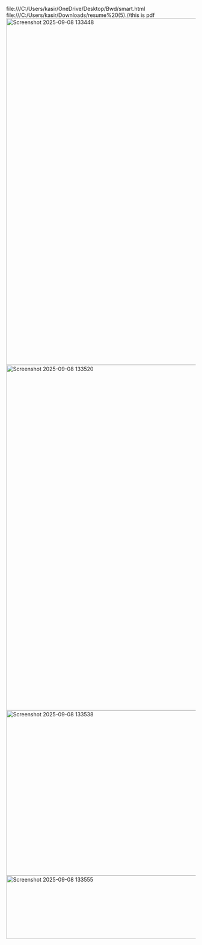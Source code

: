 file:///C:/Users/kasir/OneDrive/Desktop/Bwd/smart.html
file:///C:/Users/kasir/Downloads/resume%20(5).//this is pdf
<img width="1906" height="919" alt="Screenshot 2025-09-08 133448" src="https://github.com/user-attachments/assets/ae8b6a00-87e0-404b-ad82-e2cd00d2ebfc" />
<img width="1889" height="916" alt="Screenshot 2025-09-08 133520" src="https://github.com/user-attachments/assets/cf2e952f-9ce8-4c88-a64f-ca8cd99f1f8b" />
<img width="779" height="438" alt="Screenshot 2025-09-08 133538" src="https://github.com/user-attachments/assets/b6bba5b4-aa96-4e5e-9803-ce01634b2e58" />
<img width="570" height="168" alt="Screenshot 2025-09-08 133555" src="https://github.com/user-attachments/assets/665020ab-e45f-4f40-8a3d-75715c0878b3" />








